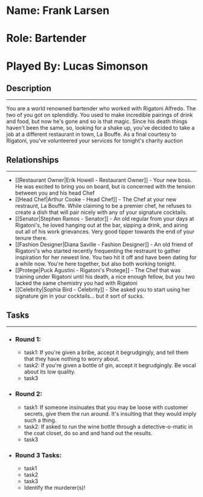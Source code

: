 # Name: Frank Larsen
# Role: Bartender
# Played By: Lucas Simonson

## Description
---
You are a world renowned bartender who worked with Rigatoni Alfredo. The two of you got on splendidly. You used to make incredible pairings of drink and food, but now he's gone and so is that magic.  Since his death things haven't been the same, so, looking for a shake up, you've decided to take a job at a different restaurant in town, La Bouffe. As a final courtesy to Rigatoni, you've volunteered your services for tonight's charity auction

## Relationships
---
- [[Restaurant Owner|Erik Howell - Restaurant Owner]] - Your new boss.  He was excited to bring you on board, but is concerned with the tension between you and his head Chef
- [[Head Chef|Arthur Cooke - Head Chef]]  - The Chef at your new restraunt, La Bouffe.  While claiming to be a premier chef, he refuses to create a dish that will pair nicely with any of your signature cocktails.
- [[Senator|Stephen Ramos - Senator]]  - An old regular from your days at Rigatoni's, he loved hanging out at the bar, sipping a drink, and airing out all of his work grievances.  Very good tipper towards the end of your tenure there. 
- [[Fashion Designer|Diana Saville - Fashion Designer]] - An old friend of Rigatoni's who started recently frequenting the restraunt to gather inspiration for her newest line.  You two hit it off and have been dating for a while now.  You're here together, but also both working tonight. 
- [[Protege|Puck Agustini - Rigatoni's Protege]] - The Chef that was training under Rigatoni until his death, a nice enough fellow, but you two lacked the same chemistry you had with Rigatoni
- [[Celebrity|Sophia Bird - Celebrity]] - She asked you to start using her signature gin in your cocktails... but it sort of sucks.


## Tasks
___
- ### Round 1: 
	- task1: If you're given a bribe, accept it begrudgingly, and tell them that they have nothing to worry about.
	- task2: If you're given a bottle of gin, accept it begrudgingly. Be vocal about its low quality.
	- task3
- ### Round 2:
	- task1: If someone insinuates that you may be loose with customer secrets, give them the run around. It's insulting that they would imply such a thing.
	- task2: If asked to run the wine bottle through a detective-o-matic in the coat closet, do so and and hand out the results.
	- task3
- ### Round 3 Tasks:
	- task1
	- task2
	- task3
	- Identify the murderer(s)!